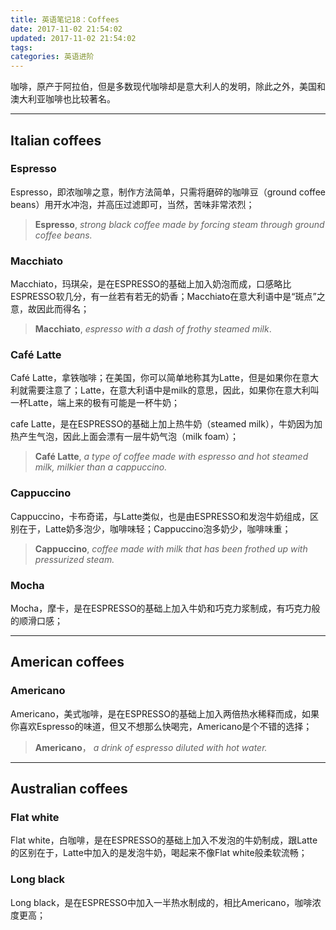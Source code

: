 ```yaml
---
title: 英语笔记18：Coffees
date: 2017-11-02 21:54:02
updated: 2017-11-02 21:54:02
tags:
categories: 英语进阶
---
```


咖啡，原产于阿拉伯，但是多数现代咖啡却是意大利人的发明，除此之外，美国和澳大利亚咖啡也比较著名。

---
## Italian coffees

### Espresso

Espresso，即浓咖啡之意，制作方法简单，只需将磨碎的咖啡豆（ground coffee beans）用开水冲泡，并高压过滤即可，当然，苦味非常浓烈；

> **Espresso**, *strong black coffee made by forcing steam through ground coffee beans.*

### Macchiato

Macchiato，玛琪朵，是在ESPRESSO的基础上加入奶泡而成，口感略比ESPRESSO软几分，有一丝若有若无的奶香；Macchiato在意大利语中是“斑点”之意，故因此而得名；

> **Macchiato**, *espresso with a dash of frothy steamed milk*.

### Café Latte

Café Latte，拿铁咖啡；在美国，你可以简单地称其为Latte，但是如果你在意大利就需要注意了；Latte，在意大利语中是milk的意思，因此，如果你在意大利叫一杯Latte，端上来的极有可能是一杯牛奶；

cafe Latte，是在ESPRESSO的基础上加上热牛奶（steamed milk），牛奶因为加热产生气泡，因此上面会漂有一层牛奶气泡（milk foam）；

> **Café Latte**, *a type of coffee made with espresso and hot steamed milk, milkier than a cappuccino.*

### Cappuccino

Cappuccino，卡布奇诺，与Latte类似，也是由ESPRESSO和发泡牛奶组成，区别在于，Latte奶多泡少，咖啡味轻；Cappuccino泡多奶少，咖啡味重；

> **Cappuccino**, *coffee made with milk that has been frothed up with pressurized steam.*

### Mocha

Mocha，摩卡，是在ESPRESSO的基础上加入牛奶和巧克力浆制成，有巧克力般的顺滑口感；

---

## American coffees

### Americano

Americano，美式咖啡，是在ESPRESSO的基础上加入两倍热水稀释而成，如果你喜欢Espresso的味道，但又不想那么快喝完，Americano是个不错的选择；

> **Americano**， *a drink of espresso diluted with hot water.*

---

## Australian coffees

### Flat white

Flat white，白咖啡，是在ESPRESSO的基础上加入不发泡的牛奶制成，跟Latte的区别在于，Latte中加入的是发泡牛奶，喝起来不像Flat white般柔软流畅；

### Long black

Long black，是在ESPRESSO中加入一半热水制成的，相比Americano，咖啡浓度更高；
